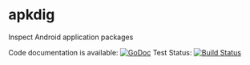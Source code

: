 apkdig
======

Inspect Android application packages

Code documentation is available: [![GoDoc](http://godoc.org/github.com/floort/apkdig?status.png)](http://godoc.org/github.com/floort/apkdig)
Test Status: [![Build Status](https://drone.io/github.com/floort/apkdig/status.png)](https://drone.io/github.com/floort/apkdig/latest)
